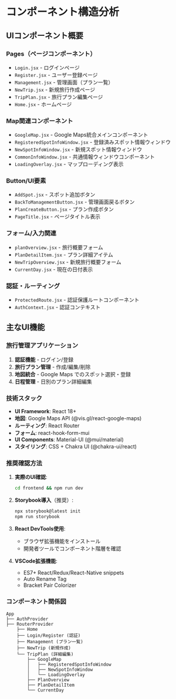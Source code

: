 # コンポーネント構造分析

## UIコンポーネント概要

### **Pages（ページコンポーネント）**
- `Login.jsx` - ログインページ
- `Register.jsx` - ユーザー登録ページ  
- `Management.jsx` - 管理画面（プラン一覧）
- `NewTrip.jsx` - 新規旅行作成ページ
- `TripPlan.jsx` - 旅行プラン編集ページ
- `Home.jsx` - ホームページ

### **Map関連コンポーネント**
- `GoogleMap.jsx` - Google Maps統合メインコンポーネント
- `RegisteredSpotInfoWindow.jsx` - 登録済みスポット情報ウィンドウ
- `NewSpotInfoWindow.jsx` - 新規スポット情報ウィンドウ
- `CommonInfoWindow.jsx` - 共通情報ウィンドウコンポーネント
- `LoadingOverlay.jsx` - マップローディング表示

### **Button/UI要素**
- `AddSpot.jsx` - スポット追加ボタン
- `BackToManagementButton.jsx` - 管理画面戻るボタン
- `PlanCreateButton.jsx` - プラン作成ボタン
- `PageTitle.jsx` - ページタイトル表示

### **フォーム/入力関連**
- `planOverview.jsx` - 旅行概要フォーム
- `PlanDetailItem.jsx` - プラン詳細アイテム
- `NewTripOverview.jsx` - 新規旅行概要フォーム
- `CurrentDay.jsx` - 現在の日付表示

### **認証・ルーティング**
- `ProtectedRoute.jsx` - 認証保護ルートコンポーネント
- `AuthContext.jsx` - 認証コンテキスト

## 主なUI機能

### **旅行管理アプリケーション**
1. **認証機能** - ログイン/登録
2. **旅行プラン管理** - 作成/編集/削除
3. **地図統合** - Google Maps でのスポット選択・登録
4. **日程管理** - 日別のプラン詳細編集

### **技術スタック**
- **UI Framework**: React 18+
- **地図**: Google Maps API (@vis.gl/react-google-maps)
- **ルーティング**: React Router
- **フォーム**: react-hook-form-mui
- **UI Components**: Material-UI (@mui/material)
- **スタイリング**: CSS + Chakra UI (@chakra-ui/react)

### **推奨確認方法**

1. **実際のUI確認**:
   ```bash
   cd frontend && npm run dev
   ```

2. **Storybook導入**（推奨）:
   ```bash
   npx storybook@latest init
   npm run storybook
   ```

3. **React DevTools使用**:
   - ブラウザ拡張機能をインストール
   - 開発者ツールでコンポーネント階層を確認

4. **VSCode拡張機能**:
   - ES7+ React/Redux/React-Native snippets
   - Auto Rename Tag
   - Bracket Pair Colorizer

### **コンポーネント関係図**
```
App
├── AuthProvider
├── RouterProvider
    ├── Home
    ├── Login/Register (認証)
    ├── Management (プラン一覧)
    ├── NewTrip (新規作成)
    └── TripPlan (詳細編集)
        ├── GoogleMap
        │   ├── RegisteredSpotInfoWindow
        │   ├── NewSpotInfoWindow
        │   └── LoadingOverlay
        ├── PlanOverview
        ├── PlanDetailItem
        └── CurrentDay
```